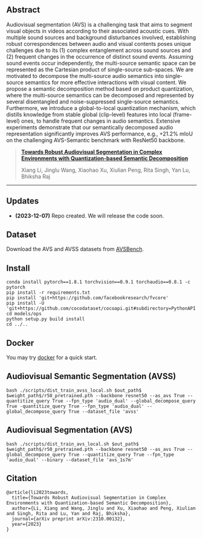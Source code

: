 ## Abstract
<!-- ![avatar](teaser.jpg) -->
Audiovisual segmentation (AVS) is a challenging task that aims to segment visual objects in videos according to their associated acoustic cues. With multiple sound sources and background disturbances involved, establishing robust correspondences between audio and visual contents poses unique challenges due to its (1) complex entanglement across sound sources and (2) frequent changes in the occurrence of distinct sound events. Assuming sound events occur independently, the multi-source semantic space can be represented as the Cartesian product of single-source sub-spaces. We are motivated to decompose the multi-source audio semantics into single-source semantics for more effective interactions with visual content. We propose a semantic decomposition method based on product quantization, where the multi-source semantics can be decomposed and represented by several disentangled and noise-suppressed single-source semantics. Furthermore, we introduce a global-to-local quantization mechanism, which distills knowledge from stable global (clip-level) features into local (frame-level) ones, to handle frequent changes in audio semantics. Extensive experiments demonstrate that our semantically decomposed audio representation significantly improves AVS performance, e.g., +21.2% mIoU on the challenging AVS-Semantic benchmark with ResNet50 backbone.

> [**Towards Robust Audiovisual Segmentation in Complex Environments with Quantization-based Semantic Decomposition**](https://arxiv.org/pdf/2310.00132.pdf)
>
> Xiang Li, Jinglu Wang, Xiaohao Xu, Xiulian Peng, Rita Singh, Yan Lu, Bhiksha Raj
---

## Updates
- **(2023-12-07)** Repo created. We will release the code soon.

## Dataset
Download the AVS and AVSS datasets from [AVSBench](http://www.avlbench.opennlplab.cn/leaderboard/avss).

## Install
```
conda install pytorch==1.8.1 torchvision==0.9.1 torchaudio==0.8.1 -c pytorch
pip install -r requirements.txt 
pip install 'git+https://github.com/facebookresearch/fvcore' 
pip install -U 'git+https://github.com/cocodataset/cocoapi.git#subdirectory=PythonAPI'
cd models/ops
python setup.py build install
cd ../..
```

## Docker
You may try [docker](https://hub.docker.com/r/ang9867/refer) for a quick start.

## Audiovisual Semantic Segmentation (AVSS)
```
bash ./scripts/dist_train_avss_local.sh $out_path$ $weight_path$/r50_pretrained.pth --backbone resnet50 --as_avs True --quantitize_query True --fpn_type 'audio_dual' --global_decompose_query True -quantitize_query True --fpn_type 'audio_dual' --global_decompose_query True --dataset_file 'avss'
```

## Audiovisual Segmentation (AVS)
```
bash ./scripts/dist_train_avs_local.sh $out_path$ $weight_path$/r50_pretrained.pth --backbone resnet50 --as_avs True --global_decompose_query True --quantitize_query True --fpn_type 'audio_dual' --binary --dataset_file 'avs_1s7m'
```

## Citation

```
@article{li2023towards,
  title={Towards Robust Audiovisual Segmentation in Complex Environments with Quantization-based Semantic Decomposition},
  author={Li, Xiang and Wang, Jinglu and Xu, Xiaohao and Peng, Xiulian and Singh, Rita and Lu, Yan and Raj, Bhiksha},
  journal={arXiv preprint arXiv:2310.00132},
  year={2023}
}
```

